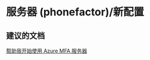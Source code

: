 <properties
    pageTitle="server (phonefactor)/new configuration"
    description="服务器 (phonefactor)/新配置"
    service="microsoft.multifactorauthentication"
    resource=""
    authors="aashu"
    displayOrder=""
    selfHelpType="generic"
    supportTopicIds="32336327"
    resourceTags=""
    productPesIds="14947"
    cloudEnvironments="public"
/>


# 服务器 (phonefactor)/新配置


## **建议的文档**
[帮助我开始使用 Azure MFA 服务器](https://azure.microsoft.com/documentation/articles/multi-factor-authentication-get-started-server/)



<!--HONumber=Jul16_HO4-->


